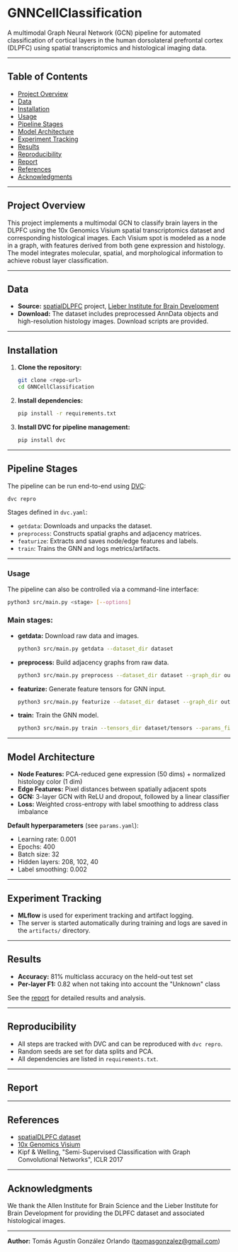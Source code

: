 # GNNCellClassification

A multimodal Graph Neural Network (GCN) pipeline for automated classification of cortical layers in the human dorsolateral prefrontal cortex (DLPFC) using spatial transcriptomics and histological imaging data.

---

## Table of Contents

- [Project Overview](#project-overview)
- [Data](#data)
- [Installation](#installation)
- [Usage](#usage)
- [Pipeline Stages](#pipeline-stages)
- [Model Architecture](#model-architecture)
- [Experiment Tracking](#experiment-tracking)
- [Results](#results)
- [Reproducibility](#reproducibility)
- [Report](#report)
- [References](#references)
- [Acknowledgments](#acknowledgments)

---

## Project Overview

This project implements a multimodal GCN to classify brain layers in the DLPFC using the 10x Genomics Visium spatial transcriptomics dataset and corresponding histological images. Each Visium spot is modeled as a node in a graph, with features derived from both gene expression and histology. The model integrates molecular, spatial, and morphological information to achieve robust layer classification.

---

## Data

- **Source:** [spatialDLPFC](https://github.com/LieberInstitute/spatialDLPFC) project, [Lieber Institute for Brain Development](https://www.libd.org/)
- **Download:** The dataset includes preprocessed AnnData objects and high-resolution histology images. Download scripts are provided.

---

## Installation

1. **Clone the repository:**
   ```bash
   git clone <repo-url>
   cd GNNCellClassification
   ```

2. **Install dependencies:**
   ```bash
   pip install -r requirements.txt
   ```

3. **Install DVC for pipeline management:**
   ```bash
   pip install dvc
   ```
---

## Pipeline Stages

The pipeline can be run end-to-end using [DVC](https://dvc.org/):

```bash
dvc repro
```

Stages defined in `dvc.yaml`:
- `getdata`: Downloads and unpacks the dataset.
- `preprocess`: Constructs spatial graphs and adjacency matrices.
- `featurize`: Extracts and saves node/edge features and labels.
- `train`: Trains the GNN and logs metrics/artifacts.

---

### Usage

The pipeline can also be controlled via a command-line interface:

```bash
python3 src/main.py <stage> [--options]
```

### Main stages:

- **getdata:** Download raw data and images.
  ```bash
  python3 src/main.py getdata --dataset_dir dataset
  ```

- **preprocess:** Build adjacency graphs from raw data.
  ```bash
  python3 src/main.py preprocess --dataset_dir dataset --graph_dir out/graphs
  ```

- **featurize:** Generate feature tensors for GNN input.
  ```bash
  python3 src/main.py featurize --dataset_dir dataset --graph_dir out/graphs --tensors_dir dataset/tensors --params_file params.yaml
  ```

- **train:** Train the GNN model.
  ```bash
  python3 src/main.py train --tensors_dir dataset/tensors --params_file params.yaml
  ```


---

## Model Architecture

- **Node Features:** PCA-reduced gene expression (50 dims) + normalized histology color (1 dim)
- **Edge Features:** Pixel distances between spatially adjacent spots
- **GCN:** 3-layer GCN with ReLU and dropout, followed by a linear classifier
- **Loss:** Weighted cross-entropy with label smoothing to address class imbalance

**Default hyperparameters** (see `params.yaml`):
- Learning rate: 0.001
- Epochs: 400
- Batch size: 32
- Hidden layers: 208, 102, 40
- Label smoothing: 0.002

---

## Experiment Tracking

- **MLflow** is used for experiment tracking and artifact logging.
- The server is started automatically during training and logs are saved in the `artifacts/` directory.

---

## Results

- **Accuracy:** 81% multiclass accuracy on the held-out test set
- **Per-layer F1:** 0.82 when not taking into account the "Unknown" class

See the [report](#report) for detailed results and analysis.

---

## Reproducibility

- All steps are tracked with DVC and can be reproduced with `dvc repro`.
- Random seeds are set for data splits and PCA.
- All dependencies are listed in `requirements.txt`.

---

## Report


---

## References

- [spatialDLPFC dataset](https://github.com/LieberInstitute/spatialDLPFC)
- [10x Genomics Visium](https://www.10xgenomics.com/products/spatial-gene-expression)
- Kipf & Welling, "Semi-Supervised Classification with Graph Convolutional Networks", ICLR 2017

---

## Acknowledgments

We thank the Allen Institute for Brain Science and the Lieber Institute for Brain Development for providing the DLPFC dataset and associated histological images.

---

**Author:** Tomás Agustín González Orlando (taomasgonzalez@gmail.com)
